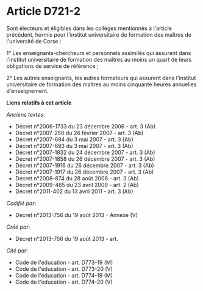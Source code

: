 # Article D721-2

Sont électeurs et éligibles dans les collèges mentionnés à l'article précédent, hormis pour l'institut universitaire de
formation des maîtres de l'université de Corse :

1° Les enseignants-chercheurs et personnels assimilés qui assurent dans l'institut universitaire de formation des maîtres au
moins un quart de leurs obligations de service de référence ;

2° Les autres enseignants, les autres formateurs qui assurent dans l'institut universitaire de formation des maîtres au moins
cinquante heures annuelles d'enseignement.

**Liens relatifs à cet article**

_Anciens textes_:

  - Décret n°2006-1733 du 23 décembre 2006 - art. 3 (Ab)
  - Décret n°2007-250 du 26 février 2007 - art. 3 (Ab)
  - Décret n°2007-694 du 3 mai 2007 - art. 3 (Ab)
  - Décret n°2007-693 du 3 mai 2007 - art. 3 (Ab)
  - Décret n°2007-1832 du 24 décembre 2007 - art. 3 (Ab)
  - Décret n°2007-1858 du 26 décembre 2007 - art. 3 (Ab)
  - Décret n°2007-1916 du 26 décembre 2007 - art. 3 (Ab)
  - Décret n°2007-1917 du 26 décembre 2007 - art. 3 (Ab)
  - Décret n°2008-874 du 28 août 2008 - art. 3 (Ab)
  - Décret n°2009-465 du 23 avril 2009 - art. 2 (Ab)
  - Décret n°2011-402 du 13 avril 2011 - art. 3 (Ab)

_Codifié par_:

  - Décret n°2013-756 du 19 août 2013 -  Annexe (V)

_Créé par_:

  - Décret n°2013-756 du 19 août 2013 - art.

_Cité par_:

  - Code de l'éducation - art. D773-19 (M)
  - Code de l'éducation - art. D773-20 (V)
  - Code de l'éducation - art. D774-19 (M)
  - Code de l'éducation - art. D774-20 (V)
